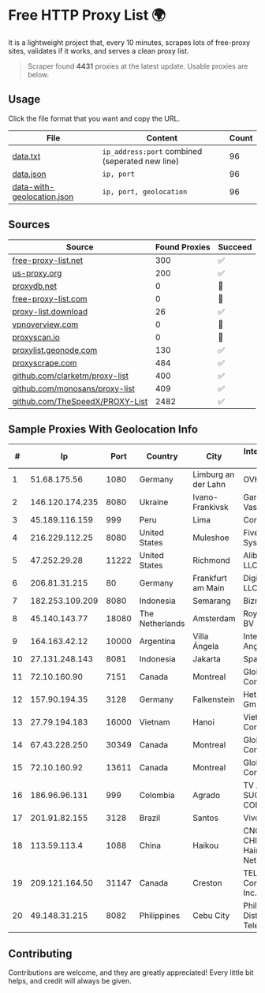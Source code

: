 
# Free HTTP Proxy List 🌍

It is a lightweight project that, every 10 minutes, scrapes lots of free-proxy sites, validates if it works, and serves a clean proxy list.


> Scraper found **4431** proxies at the latest update. Usable proxies are below.

## Usage

Click the file format that you want and copy the URL.


|File|Content|Count|
|----|-------|-----|
|[data.txt](https://raw.githubusercontent.com/themiralay/Proxy-List-World/master/data.txt)|`ip_address:port` combined (seperated new line)|96|
|[data.json](https://raw.githubusercontent.com/themiralay/Proxy-List-World/master/data.json)|`ip, port`|96|
|[data-with-geolocation.json](https://raw.githubusercontent.com/themiralay/Proxy-List-World/master/data-with-geolocation.json)|`ip, port, geolocation`|96|

## Sources

|Source|Found Proxies|Succeed|
|------|-------------|-------|
|[free-proxy-list.net](https://free-proxy-list.net)|300|✅|
|[us-proxy.org](https://www.us-proxy.org)|200|✅|
|[proxydb.net](http://proxydb.net)|0|🚫|
|[free-proxy-list.com](https://free-proxy-list.com/?page=&port=&type%5B%5D=http&type%5B%5D=https&up_time=0&search=Search)|0|🚫|
|[proxy-list.download](https://www.proxy-list.download/HTTP)|26|✅|
|[vpnoverview.com](https://vpnoverview.com/privacy/anonymous-browsing/free-proxy-servers)|0|🚫|
|[proxyscan.io](https://www.proxyscan.io)|0|🚫|
|[proxylist.geonode.com](https://proxylist.geonode.com/api/proxy-list?limit=300&page=1&sort_by=lastChecked&sort_type=desc&protocols=http,https)|130|✅|
|[proxyscrape.com](https://api.proxyscrape.com/v2/?request=displayproxies&protocol=http&timeout=10000&country=all&ssl=all&anonymity=all)|484|✅|
|[github.com/clarketm/proxy-list](https://raw.githubusercontent.com/clarketm/proxy-list/master/proxy-list-raw.txt)|400|✅|
|[github.com/monosans/proxy-list](https://raw.githubusercontent.com/monosans/proxy-list/main/proxies/http.txt)|409|✅|
|[github.com/TheSpeedX/PROXY-List](https://raw.githubusercontent.com/TheSpeedX/PROXY-List/master/http.txt)|2482|✅|


## Sample Proxies With Geolocation Info

|#|Ip|Port|Country|City|Internet Service Provider|
|-|--|----|-------|----|-------------------------|
|1|51.68.175.56|1080|Germany|Limburg an der Lahn|OVH SAS|
|2|146.120.174.235|8080|Ukraine|Ivano-Frankivsk|Gargat Igor Vasilevich|
|3|45.189.116.159|999|Peru|Lima|Conex TV E.I.R.L|
|4|216.229.112.25|8080|United States|Muleshoe|Five Area Systems, LLC|
|5|47.252.29.28|11222|United States|Richmond|Alibaba Cloud LLC|
|6|206.81.31.215|80|Germany|Frankfurt am Main|DigitalOcean, LLC|
|7|182.253.109.209|8080|Indonesia|Semarang|Biznet Metronet|
|8|45.140.143.77|18080|The Netherlands|Amsterdam|RoyaleHosting BV|
|9|164.163.42.12|10000|Argentina|Villa Ángela|Interret Villa Angela SRL|
|10|27.131.248.143|8081|Indonesia|Jakarta|SpaceX Starlink|
|11|72.10.160.90|7151|Canada|Montreal|GloboTech Communications|
|12|157.90.194.35|3128|Germany|Falkenstein|Hetzner Online GmbH|
|13|27.79.194.183|16000|Vietnam|Hanoi|Viettel Corporation|
|14|67.43.228.250|30349|Canada|Montreal|GloboTech Communications|
|15|72.10.160.92|13611|Canada|Montreal|GloboTech Communications|
|16|186.96.96.131|999|Colombia|Agrado|TV AZTECA SUCURSAL COLOMBIA|
|17|201.91.82.155|3128|Brazil|Santos|Vivo|
|18|113.59.113.4|1088|China|Haikou|CNC Group CHINA169 Hainan Province Network|
|19|209.121.164.50|31147|Canada|Creston|TELUS Communications Inc.|
|20|49.148.31.215|8082|Philippines|Cebu City|Philippine Long Distance Telephone Co.|



## Contributing

Contributions are welcome, and they are greatly appreciated! Every
little bit helps, and credit will always be given.

